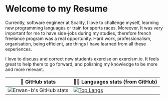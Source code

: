 # Welcome to my Resume

Currently, software engineer at Scality, I love to challenge myself, learning new programming languages or train for sports races. Moreover, It was very important for me to have side-jobs during my studies, therefore french freelance program was a real opportunity. Hard work, professionalism, organisation, being efficient, are things I have learned from all these experiences. 

I love to discuss and correct new students exercise on exercism.io. It feels great to help them to go forward, and polishing my knowledge to be more and more relevant.



| 🌚 GitHub stats | 👨‍💻 Languages stats (from GitHub) |
|-----------------|--------------------|
| ![Erwan-b's GitHub stats](https://github-readme-stats.vercel.app/api?username=erwan-b&count_private=true&show_icons=true&theme=dark) | [![Top Langs](https://github-readme-stats.vercel.app/api/top-langs/?username=erwan-b&layout=compact&theme=dark&hide=HTML)](https://github.com/anuraghazra/github-readme-stats) |
